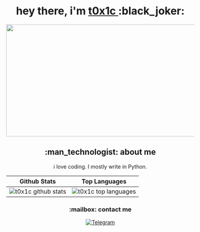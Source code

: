 <h1 align="center">
  hey there, i'm <a href="https://github.com/user-t0x1c"> t0x1c </a> :black_joker:
</h1>

<p align="center">
  <img src="https://media.giphy.com/media/dWesBcTLavkZuG35MI/giphy.gif" width="800" height="300"/>
</p>

<h2 align="center">
  :man_technologist: about me
</h2>
<p align="center">
  i love coding. I mostly write in Python.
</p>


| Github Stats | Top Languages |
| --- | --- |
| ![t0x1c github stats](https://github-readme-stats.vercel.app/api?username=user-t0x1c&show_icons=true&title_color=f6c32c&icon_color=f6c32c&text_color=9f9f9f&bg_color=151515&count_private=true) | ![t0x1c top languages](https://github-readme-stats.vercel.app/api/top-langs/?username=user-t0x1c&show_icons=true&title_color=f6c32c&icon_color=f6c32c&text_color=9f9f9f&bg_color=151515&count_private=true&layout=compact) |

<h3 align="center">
  :mailbox: contact me
</h3>
<p align="center"> 
  <a href="https://t.me">
    <img src="https://img.shields.io/badge/-Telegram-black?style=flat&logo=telegram" alt="Telegram"/>
  </a>
</p>
